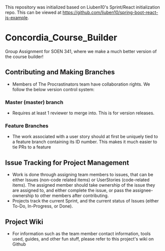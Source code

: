 This repository was initialized based on Liuben10's Sprint/React initialization repo. This can be viewed at https://github.com/liuben10/spring-boot-react-js-example.

# Concordia_Course_Builder
Group Assignment for SOEN 341, where we make a much better version of the course builder!

## Contributing and Making Branches 
- Members of The Procrastinators team have collaboration rights. We follow the below version control system:

### Master (master) branch
- Requires at least 1 reviewer to merge into. This is for version releases.

### Feature Branches
- The work associated with a user story should at first be uniquely tied to a feature branch containing its ID number. This makes it much easier to tie PRs to a feature 

## Issue Tracking for Project Management
- Work is done through assigning team members to issues, that can be either Issues (non-code related items) or UserStories (code-related items). The assigned member should take ownership of the issue they are assigned to, and either complete the issue, or pass the assignee-ownership to other members after contributing. 
- Projects track the current Sprint, and the current status of Issues (either To-Do, In-Progress, or Done). 

## Project Wiki
- For information such as the team member contact information, tools used, guides, and other fun stuff, please refer to this project's wiki on Github



